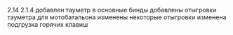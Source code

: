 2.14
2.1.4
добавлен тауметр в основные бинды
добавлены отыгровки тауметра для мотобатальона
изменены некоторые отыгровки
изменена подгрузка горячих клавиш
